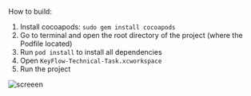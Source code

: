 How to build:
1. Install cocoapods: `sudo gem install cocoapods`
2. Go to terminal and open the root directory of the project (where the Podfile located)
3. Run `pod install` to install all dependencies
4. Open `KeyFlow-Technical-Task.xcworkspace`
5. Run the project


![screeen](https://raw.githubusercontent.com/VasilyPolyuhovich/KeyFlow-Tech-Task/main/screeen.png)
